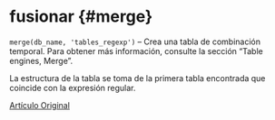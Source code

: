 # fusionar {#merge}

`merge(db_name, 'tables_regexp')` – Crea una tabla de combinación temporal. Para obtener más información, consulte la sección “Table engines, Merge”.

La estructura de la tabla se toma de la primera tabla encontrada que coincide con la expresión regular.

[Artículo Original](https://clickhouse.tech/docs/es/query_language/table_functions/merge/) <!--hide-->
